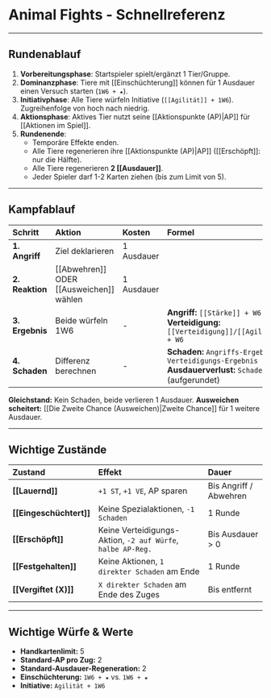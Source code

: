 # Animal Fights - Schnellreferenz

---
## Rundenablauf
1.  **Vorbereitungsphase**: Startspieler spielt/ergänzt 1 Tier/Gruppe.
2.  **Dominanzphase**: Tiere mit [[Einschüchterung]] können für 1 Ausdauer einen Versuch starten (`1W6 + ★`).
3.  **Initiativphase**: Alle Tiere würfeln Initiative (`[[Agilität]] + 1W6`). Zugreihenfolge von hoch nach niedrig.
4.  **Aktionsphase**: Aktives Tier nutzt seine [[Aktionspunkte (AP)|AP]] für [[Aktionen im Spiel]].
5.  **Rundenende**:
    - Temporäre Effekte enden.
    - Alle Tiere regenerieren ihre [[Aktionspunkte (AP)|AP]] ([[Erschöpft]]: nur die Hälfte).
    - Alle Tiere regenerieren **2 [[Ausdauer]]**.
    - Jeder Spieler darf 1-2 Karten ziehen (bis zum Limit von 5).

---
## Kampfablauf
| Schritt | Aktion | Kosten | Formel |
| :--- | :--- | :--- | :--- |
| **1. Angriff** | Ziel deklarieren | 1 Ausdauer | |
| **2. Reaktion** | [[Abwehren]] ODER [[Ausweichen]] wählen | 1 Ausdauer | |
| **3. Ergebnis**| Beide würfeln 1W6 | - | **Angriff:** `[[Stärke]] + W6` <br> **Verteidigung:** `[[Verteidigung]]/[[Agilität]] + W6` |
| **4. Schaden** | Differenz berechnen | - | **Schaden:** `Angriffs-Ergebnis - Verteidigungs-Ergebnis` <br> **Ausdauerverlust:** `Schaden / 2` (aufgerundet) |

**Gleichstand:** Kein Schaden, beide verlieren 1 Ausdauer.
**Ausweichen scheitert:** [[Die Zweite Chance (Ausweichen)|Zweite Chance]] für 1 weitere Ausdauer.

---
## Wichtige Zustände
| Zustand | Effekt | Dauer |
| :--- | :--- | :--- |
| **[[Lauernd]]** | `+1 ST`, `+1 VE`, AP sparen | Bis Angriff / Abwehren |
| **[[Eingeschüchtert]]** | Keine Spezialaktionen, `-1 Schaden` | 1 Runde |
| **[[Erschöpft]]** | Keine Verteidigungs-Aktion, `-2 auf Würfe`, `halbe AP-Reg.` | Bis Ausdauer > 0 |
| **[[Festgehalten]]**| Keine Aktionen, `1 direkter Schaden` am Ende | 1 Runde |
| **[[Vergiftet (X)]]** | `X direkter Schaden` am Ende des Zuges | Bis entfernt |

---
## Wichtige Würfe & Werte
- **Handkartenlimit:** 5
- **Standard-AP pro Zug:** 2
- **Standard-Ausdauer-Regeneration:** 2
- **Einschüchterung:** `1W6 + ★` vs. `1W6 + ★`
- **Initiative:** `Agilität + 1W6`